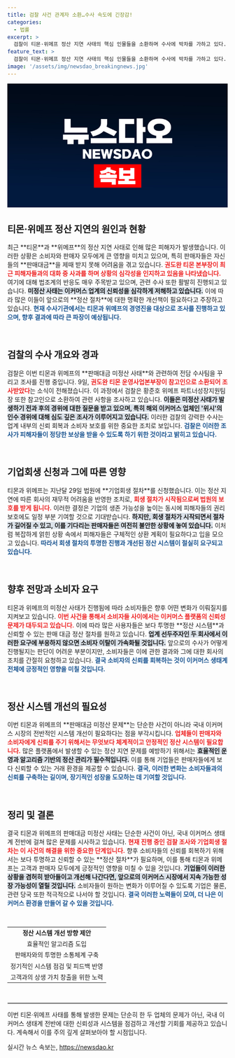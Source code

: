```yaml
---
title: 검찰 사건 관계자 소환…수사 속도에 긴장감!
categories:
  - 법률
excerpt: >
  검찰이 티몬·위메프 정산 지연 사태의 핵심 인물들을 소환하며 수사에 박차를 가하고 있다. 지난달 기업회생 신청 후 전격 압수수색이 이뤄졌고, 경영진 출국금지 조치까지 단행된 상황! 사건의 배후와 파장은 어디까지 갈까?
feature_text: >
  검찰이 티몬·위메프 정산 지연 사태의 핵심 인물들을 소환하며 수사에 박차를 가하고 있다. 지난달 기업회생 신청 후 전격 압수수색이 이뤄졌고, 경영진 출국금지 조치까지 단행된 상황! 사건의 배후와 파장은 어디까지 갈까?
image: '/assets/img/newsdao_breakingnews.jpg'
---
```


<p><img src="/assets/img/newsdao_breakingnews.jpg" alt="bookingtag 속보" /></p>

<h2 data-ke-size="size26">티몬·위메프 정산 지연의 원인과 현황</h2>

<p data-ke-size="size16">최근 **티몬**과 **위메프**의 정산 지연 사태로 인해 많은 피해자가 발생했습니다. 이러한 상황은 소비자와 판매자 모두에게 큰 영향을 미치고 있으며, 특히 판매자들은 자신들의 **판매대금**을 제때 받지 못해 어려움을 겪고 있습니다. <b><span style="color: #ee2323;">권도완 티몬 본부장이 최근 피해자들과의 대화 중 사과를 하며 상황의 심각성을 인지하고 있음을 나타냈습니다.</span></b> 여기에 대해 법조계의 반응도 매우 주목받고 있으며, 관련 수사 또한 활발히 진행되고 있습니다. <b><span style="background-color: #21538527;">미정산 사태는 이커머스 업계의 신뢰성을 심각하게 저해하고 있습니다.</span></b> 이에 따라 많은 이들이 앞으로의 **정산 절차**에 대한 명확한 개선책이 필요하다고 주장하고 있습니다. <b><span style="color: #1a5490;">현재 수사기관에서는 티몬과 위메프의 경영진을 대상으로 조사를 진행하고 있으며, 향후 결과에 따라 큰 파장이 예상됩니다.</span></b></p>

<p data-ke-size="size16">&nbsp;</p>

<h2 data-ke-size="size26">검찰의 수사 개요와 경과</h2>

<p data-ke-size="size16">검찰은 이번 티몬과 위메프의 **판매대금 미정산 사태**와 관련하여 전담 수사팀을 꾸리고 조사를 진행 중입니다. 9일, <b><span style="color: #ee2323;">권도완 티몬 운영사업본부장이 참고인으로 소환되어 조사받았다</span></b>는 소식이 전해졌습니다. 이 과정에서 검찰은 황준호 위메프 파트너성장지원팀장 또한 참고인으로 소환하여 관련 사항을 조사하고 있습니다. <b><span style="background-color: #21538527;">이들은 미정산 사태가 발생하기 전과 후의 경위에 대한 질문을 받고 있으며, 특히 해외 이커머스 업체인 '위시'의 인수 경위에 대해 심도 깊은 조사가 이루어지고 있습니다.</span></b> 이러한 검찰의 강력한 수사는 업계 내부의 신뢰 회복과 소비자 보호를 위한 중요한 조치로 보입니다. <b><span style="color: #1a5490;">검찰은 이러한 조사가 피해자들이 정당한 보상을 받을 수 있도록 하기 위한 것이라고 밝히고 있습니다.</span></b></p>

<p data-ke-size="size16">&nbsp;</p>

<h2 data-ke-size="size26">기업회생 신청과 그에 따른 영향</h2>

<p data-ke-size="size16">티몬과 위메프는 지난달 29일 법원에 **기업회생 절차**를 신청했습니다. 이는 정산 지연에 따른 회사의 재무적 어려움을 반영한 조치로, <b><span style="color: #ee2323;">회생 절차가 시작됨으로써 법원의 보호를 받게 됩니다.</span></b> 이러한 결정은 기업의 생존 가능성을 높이는 동시에 피해자들의 권리 보호에도 일정 부분 기여할 것으로 기대받습니다. <b><span style="background-color: #21538527;">하지만, 회생 절차가 시작되면서 절차가 길어질 수 있고, 이를 기다리는 판매자들은 여전히 불안한 상황에 놓여 있습니다.</span></b> 이처럼 복잡하게 얽힌 상황 속에서 피해자들은 구체적인 상환 계획이 필요하다고 입을 모으고 있습니다. <b><span style="color: #1a5490;">따라서 회생 절차의 투명한 진행과 개선된 정산 시스템이 절실히 요구되고 있습니다.</span></b></p>

<p data-ke-size="size16">&nbsp;</p>

<h2 data-ke-size="size26">향후 전망과 소비자 요구</h2>

<p data-ke-size="size16">티몬과 위메프의 미정산 사태가 진행됨에 따라 소비자들은 향후 어떤 변화가 이뤄질지를 지켜보고 있습니다. <b><span style="color: #ee2323;">이번 사건을 통해서 소비자들 사이에서는 이커머스 플랫폼의 신뢰성 문제가 대두되고 있습니다.</span></b> 이에 따라 많은 사용자들은 보다 투명한 **정산 시스템**과 신뢰할 수 있는 판매 대금 정산 절차를 원하고 있습니다. <b><span style="background-color: #21538527;">업계 선두주자인 두 회사에서 이러한 요구에 부응하지 않으면 소비자 이탈이 가속화될 것입니다.</span></b> 앞으로의 수사가 어떻게 진행될지는 판단이 어려운 부분이지만, 소비자들은 이에 관한 결과와 그에 대한 회사의 조치를 간절히 요청하고 있습니다. <b><span style="color: #1a5490;">결국 소비자의 신뢰를 회복하는 것이 이커머스 생태계 전체에 긍정적인 영향을 미칠 것입니다.</span></b></p>

<p data-ke-size="size16">&nbsp;</p>

<h2 data-ke-size="size26">정산 시스템 개선의 필요성</h2>

<p data-ke-size="size16">이번 티몬과 위메프의 **판매대금 미정산 문제**는 단순한 사건이 아니라 국내 이커머스 시장의 전반적인 시스템 개선이 필요하다는 점을 부각시킵니다. <b><span style="color: #ee2323;">업체들이 판매자와 소비자에게 신뢰를 주기 위해서는 무엇보다 체계적이고 안정적인 정산 시스템이 필요합니다.</span></b> 많은 플랫폼에서 발생할 수 있는 정산 지연 문제를 예방하기 위해서는 <b><span style="background-color: #21538527;">효율적인 운영과 알고리즘 기반의 정산 관리가 필수적입니다.</span></b> 이를 통해 기업들은 판매자들에게 보다 신뢰할 수 있는 거래 환경을 제공할 수 있습니다. <b><span style="color: #1a5490;">결국, 이러한 변화는 소비자들과의 신뢰를 구축하는 길이며, 장기적인 성장을 도모하는 데 기여할 것입니다.</span></b></p>

<p data-ke-size="size16">&nbsp;</p>

<h2 data-ke-size="size26">정리 및 결론</h2>

<p data-ke-size="size16">결국 티몬과 위메프의 판매대금 미정산 사태는 단순한 사건이 아닌, 국내 이커머스 생태계 전반에 걸쳐 많은 문제를 시사하고 있습니다. <b><span style="color: #ee2323;">현재 진행 중인 검찰 조사와 기업회생 절차는 이 사건의 해결을 위한 중요한 단계입니다.</span></b> 향후 소비자들의 신뢰를 회복하기 위해서는 보다 투명하고 신뢰할 수 있는 **정산 절차**가 필요하며, 이를 통해 티몬과 위메프는 고객과 판매자 모두에게 긍정적인 영향을 미칠 수 있을 것입니다. <b><span style="background-color: #21538527;">기업들이 이러한 상황을 겸허히 받아들이고 개선해 나간다면, 앞으로의 이커머스 시장에서 지속 가능한 성장 가능성이 열릴 것입니다.</span></b> 소비자들이 원하는 변화가 이루어질 수 있도록 기업은 물론, 관련 당국 또한 적극적으로 나서야 할 것입니다. <b><span style="color: #1a5490;">결국 이러한 노력들이 모여, 더 나은 이커머스 환경을 만들어 갈 수 있을 것입니다.</span></b></p>

<p data-ke-size="size16">&nbsp;</p>

<table style="width:100%; border-collapse:collapse;">
<tr>
<td style="text-align: center; height: 17px;"><b>정산 시스템 개선 방향 제안</b></td>
</tr>
<tr>
<td style="text-align: center; height: 17px;">효율적인 알고리즘 도입</td>
</tr>
<tr>
<td style="text-align: center; height: 17px;">판매자와의 투명한 소통체계 구축</td>
</tr>
<tr>
<td style="text-align: center; height: 17px;">정기적인 시스템 점검 및 피드백 반영</td>
</tr>
<tr>
<td style="text-align: center; height: 17px;">고객과의 상생 가치 창출을 위한 노력</td>
</tr>
</table>

<p data-ke-size="size16">&nbsp;</p>

<hr style="border: 1px solid #cccccc;"/>

<p data-ke-size="size16">이번 티몬·위메프 사태를 통해 발생한 문제는 단순히 한 두 업체의 문제가 아닌, 국내 이커머스 생태계 전반에 대한 신뢰성과 시스템을 점검하고 개선할 기회를 제공하고 있습니다. 계속해서 이를 주의 깊게 살펴보아야 할 시점입니다.</p>
실시간 뉴스 속보는, <a href="https://newsdao.kr" rel="dofollow">https://newsdao.kr</a>



